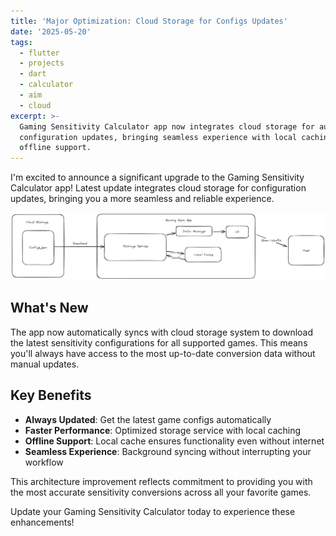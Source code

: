```yaml
---
title: 'Major Optimization: Cloud Storage for Configs Updates'
date: '2025-05-20'
tags:
  - flutter
  - projects
  - dart
  - calculator
  - aim
  - cloud
excerpt: >-
  Gaming Sensitivity Calculator app now integrates cloud storage for automatic
  configuration updates, bringing seamless experience with local caching and
  offline support.
---
```


I'm excited to announce a significant upgrade to the Gaming Sensitivity Calculator app! Latest update integrates cloud storage for configuration updates, bringing you a more seamless and reliable experience.

![Gaming Sensitivity Calculator Cloud Storage Architecture](/assets/img/posts/gaming-sens-cloud-storage.png)

## What's New

The app now automatically syncs with cloud storage system to download the latest sensitivity configurations for all supported games. This means you'll always have access to the most up-to-date conversion data without manual updates.

## Key Benefits

- **Always Updated**: Get the latest game configs automatically
- **Faster Performance**: Optimized storage service with local caching
- **Offline Support**: Local cache ensures functionality even without internet
- **Seamless Experience**: Background syncing without interrupting your workflow

This architecture improvement reflects commitment to providing you with the most accurate sensitivity conversions across all your favorite games.

Update your Gaming Sensitivity Calculator today to experience these enhancements! 
